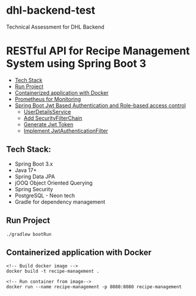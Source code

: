 # dhl-backend-test

Technical Assessment for DHL Backend

# RESTful API for Recipe Management System using Spring Boot 3

- [Tech Stack](#tech-stack)
- [Run Project](#run-project)
- [Containerized application with Docker](#containerized-application-with-docker)
- [Prometheus for Monitoring](#prometheus-for-monitoring)
- [Spring Boot Jwt Based Authentication and Role-based access control](#spring-boot-jwt-based-authentication)
  - [UserDetailsService](#userdetailsservice)
  - [Add SecurityFilterChain](#add-securityfilterchain)
  - [Generate Jwt Token](#generate-jwt-token)
  - [Implement JwtAuthenticationFilter](#implement-jwtauthenticationfilter)

## Tech Stack:

- Spring Boot 3.x
- Java 17+
- Spring Data JPA
- jOOQ Object Oriented Querying
- Spring Security
- PostgreSQL - Neon tech
- Gradle for dependency management

## Run Project

```
./gradlew bootRun
```

## Containerized application with Docker

```
<!-- Build docker image -->
docker build -t recipe-management .

<!-- Run container from image-->
docker run --name recipe-management -p 8080:8080 recipe-management
```
